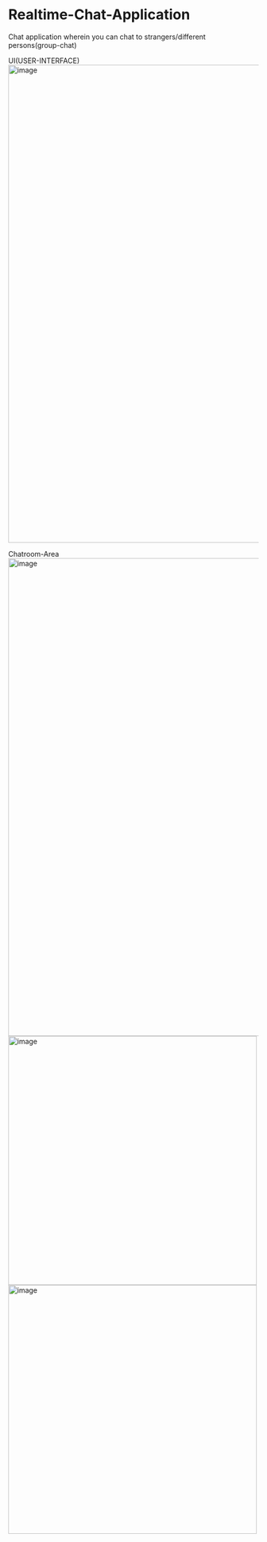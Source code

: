 # Realtime-Chat-Application
Chat application wherein you can chat to strangers/different persons(group-chat)

UI(USER-INTERFACE)
<img width="960" alt="image" src="https://github.com/Shwetapal9/Realtime-Chat-Application/assets/51901918/1c88bfbc-81ee-46f5-8cde-0e991fd9a01e">

Chatroom-Area
<img width="960" alt="image" src="https://github.com/Shwetapal9/Realtime-Chat-Application/assets/51901918/baaf2e4c-c439-4651-b855-55e8f795fb7e">
<img width="500" alt="image" src="https://github.com/Shwetapal9/Realtime-Chat-Application/assets/51901918/305f44a2-ef12-436a-87ee-d0e3fc393ad1">
<img width="500" alt="image" src="https://github.com/Shwetapal9/Realtime-Chat-Application/assets/51901918/1e68626c-de58-4ff1-9d06-ea51dc36fa6b">

